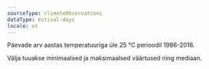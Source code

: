 ```yaml
---
sourceType: climateObservations
dataType: estival-days
locale: et
---
```


Päevade arv aastas temperatuuriga üle 25 °C perioodil 1986-2016.

Välja tuuakse minimaalsed ja maksimaalsed väärtused ning mediaan.
